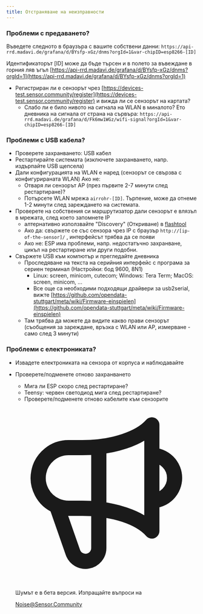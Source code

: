 ```yaml
---
title: Отстраняване на неизправности
---
```


### Проблеми с предаването?
Въведете следното в браузъра с вашите собствени данни:
`https://api-rrd.madavi.de/grafana/d/BYsfp-xGz/dnms?orgId=1&var-chipID=esp8266-[ID]`

Идентификаторът [ID] може да бъде търсен и в полето за въвеждане в горния ляв ъгъл [https://api-rrd.madavi.de/grafana/d/BYsfp-xGz/dnms?orgId=1](https://api-rrd.madavi.de/grafana/d/BYsfp-xGz/dnms?orgId=1)

* Регистриран ли е сензорът чрез [https://devices-test.sensor.community/register](https://devices-test.sensor.community/register) и вижда ли се сензорът на картата?
  * Слабо ли е било нивото на сигнала на WLAN в миналото?
    Ето дневника на сигнала от страна на сървъра: `https://api-rrd.madavi.de/grafana/d/Fk6mw1WGz/wifi-signal?orgId=1&var-chipID=esp8266-[ID]`

### Проблеми с USB кабела?
* Проверете захранването: USB кабел
* Рестартирайте системата (изключете захранването, напр. издърпайте USB щепсела)
* Дали конфигурацията на WLAN е наред (сензорът се свързва с конфигурираната WLAN) Ако не:
  * Отваря ли сензорът AP (през първите 2-7 минути след рестартиране)?
  * Потърсете WLAN мрежа `airrohr-[ID]`. Търпение, може да отнеме 1-2 минути след зареждането на системата.
* Проверете на собствения си маршрутизатор дали сензорът е влязъл в мрежата, след което запомнете IP
  * алтернативно използвайте "Discovery" (Откриване) в [flashtool](https://github.com/opendata-stuttgart/airrohr-firmware-flasher//)
  * Ако да: свържете се със сензора чрез IP с браузър `http://[ip-of-the-sensor]/` , интерфейсът трябва да се появи
  * Ако не: ESP има проблеми, напр. недостатъчно захранване, цикъл на рестартиране или други подобни.
* Свържете USB към компютър и прегледайте дневника
  * Проследяване на текста на серийния интерфейс с програма за сериен терминал (Настройки: бод 9600, 8N1)
    * Linux: screen, minicom, cutecom; Windows: Tera Term; MacOS: screen, minicom, ...
    * Все още са необходими подходящи драйвери за usb2serial, вижте [https://github.com/opendata-stuttgart/meta/wiki/Firmware-einspielen](https://github.com/opendata-stuttgart/meta/wiki/Firmware-einspielen)
  * Там трябва да можете да видите какво прави сензорът (съобщения за зареждане, връзка с WLAN или AP, измерване - само след 3 минути)

### Проблеми с електрониката?
* Извадете електрониката на сензора от корпуса и наблюдавайте
* Проверете/подменете отново захранването
  * Мига ли ESP скоро след рестартиране?
  * Teensy: червен светодиод мига след рестартиране?
  * Проверете/подменете отново кабелите към сензорите


  <div class="max-w-screen-xl mx-auto pt-5">
      <div class="p-2 rounded-lg bg-indigo-100 shadow-lg sm:p-3">
      <div class="flex items-center">
            <span class="p-2 rounded-lg bg-indigo-500">
              <svg class="h-8 w-8 text-white" fill="none" viewBox="0 0 24 24" stroke="currentColor">
                <path stroke-linecap="round" stroke-linejoin="round" stroke-width="2" d="M11 5.882V19.24a1.76 1.76 0 01-3.417.592l-2.147-6.15M18 13a3 3 0 100-6M5.436 13.683A4.001 4.001 0 017 6h1.832c4.1 0 7.625-1.234 9.168-3v14c-1.543-1.766-5.067-3-9.168-3H7a3.988 3.988 0 01-1.564-.317z" />
              </svg>
            </span>
        <div class="flex flex-wrap">
          <div class="flex-wrap flex">
            <p class="pt-1 text-indigo-700 font-medium">
                Шумът е в бета версия. Изпращайте въпроси на</p>
          <a href="mailto:Noise@Sensor.Community" class="ml-1 font-medium underline text-white hover:text-yellow-600">
                  Noise@Sensor.Community</a>
          </div>
           </div>
      </div>
    </div>
  </div>
